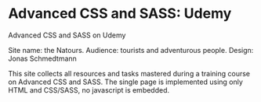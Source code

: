 # Advanced CSS and SASS: Udemy
Advanced CSS and SASS on Udemy

Site name: the Natours.
Audience: tourists and adventurous people.
Design: Jonas Schmedtmann

This site collects all resources and tasks mastered during a training course on Advanced CSS and SASS.
The single page is implemented using only HTML and CSS/SASS, no javascript is embedded.
